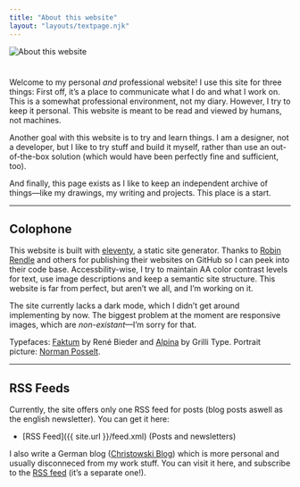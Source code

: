 ```yaml
---
title: "About this website"
layout: "layouts/textpage.njk"
---
```


<img style="max-height: 130px; margin-bottom: 1.5rem" src="/media/about-this-website.gif" alt="About this website" title="About this website">

Welcome to my personal _and_ professional website! I use this site for three things: First off, it’s a place to communicate what I do and what I work on. This is a somewhat professional environment, not my diary. However, I try to keep it personal. This website is meant to be read and viewed by humans, not machines.

Another goal with this website is to try and learn things. I am a designer, not a developer, but I like to try stuff and build it myself, rather than use an out-of-the-box solution (which would have been perfectly fine and sufficient, too).

And finally, this page exists as I like to keep an independent archive of things—like my drawings, my writing and projects. This place is a start.

---

## Colophone

This website is built with <a href="https://www.11ty.dev/" target="_blank">eleventy</a>, a static site generator. Thanks to <a href="https://robinrendle.com/" target="_blank">Robin Rendle</a> and others for publishing their websites on GitHub so I can peek into their code base. Accessbility-wise, I try to maintain AA color contrast levels for text, use image descriptions and keep a semantic site structure. This website is far from perfect, but aren’t we all, and I’m working on it.

The site currently lacks a dark mode, which I didn’t get around implementing by now. The biggest problem at the moment are responsive images, which are _non-existant_—I’m sorry for that.

Typefaces: <a href="https://www.renebieder.com/fonts/neue-faktum" target="_blank">Faktum</a> by René Bieder and <a href="https://www.grillitype.com/typeface/gt-alpina" target="_blank">Alpina</a> by Grilli Type. Portrait picture: <a href="https://normanposselt.com/" target="_blank">Norman Posselt</a>.

--- 

<h2 id="feeds">RSS Feeds</h2>

Currently, the site offers only one RSS feed for posts (blog posts aswell as the english newsletter). You can get it here:

- [RSS Feed]({{ site.url }}/feed.xml) (Posts and newsletters)

I also write a German blog ([Christowski Blog](https://christowski.de)) which is more personal and usually disconneced from my work stuff. You can visit it here, and subscribe to the [RSS feed](https://christowski.de/blog/feed/) (it’s a separate one!).